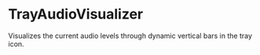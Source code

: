 # TrayAudioVisualizer
Visualizes the current audio levels through dynamic vertical bars in the tray icon.
